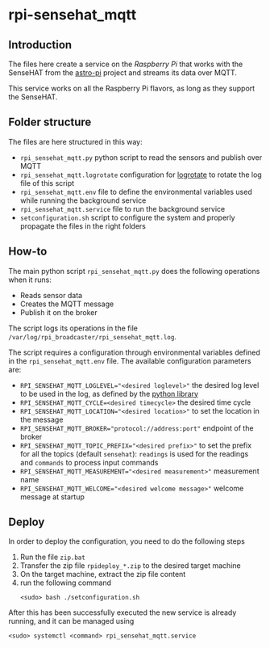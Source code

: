 # rpi-sensehat_mqtt

## Introduction

The files here create a service on the _Raspberry Pi_ that works with the SenseHAT from the [astro-pi](https://astro-pi.org/) project and streams its data over MQTT.

This service works on all the Raspberry Pi flavors, as long as they support the SenseHAT.

## Folder structure

The files are here structured in this way:

* `rpi_sensehat_mqtt.py` python script to read the sensors and publish over MQTT
* `rpi_sensehat_mqtt.logrotate` configuration for [logrotate](https://manpages.debian.org/stretch/logrotate/logrotate.8.en.html) to rotate the log file of this script
* `rpi_sensehat_mqtt.env` file to define the environmental variables used while running the background service
* `rpi_sensehat_mqtt.service` file to run the background service
* `setconfiguration.sh` script to configure the system and properly propagate the files in the right folders

## How-to

The main python script `rpi_sensehat_mqtt.py` does the following operations when it runs:
* Reads sensor data
* Creates the MQTT message
* Publish it on the broker

The script logs its operations in the file `/var/log/rpi_broadcaster/rpi_sensehat_mqtt.log`.

The script requires a configuration through environmental variables defined in the `rpi_sensehat_mqtt.env` file.
The available configuration parameters are:
* `RPI_SENSEHAT_MQTT_LOGLEVEL="<desired loglevel>"` the desired log level to be used in the log, as defined by the [python library](https://docs.python.org/3/library/logging.html#levels)
* `RPI_SENSEHAT_MQTT_CYCLE=<desired timecycle>` the desired time cycle
* `RPI_SENSEHAT_MQTT_LOCATION="<desired location>"` to set the location in the message
* `RPI_SENSEHAT_MQTT_BROKER="protocol://address:port"` endpoint of the broker
* `RPI_SENSEHAT_MQTT_TOPIC_PREFIX="<desired prefix>"` to set the prefix for all the topics (default `sensehat`): `readings` is used for the readings and `commands` to process input commands
* `RPI_SENSEHAT_MQTT_MEASUREMENT="<desired measurement>"` measurement name
* `RPI_SENSEHAT_MQTT_WELCOME="<desired welcome message>"` welcome message at startup

## Deploy

In order to deploy the configuration, you need to do the following steps

1. Run the file `zip.bat`
1. Transfer the zip file `rpideploy_*.zip` to the desired target machine
1. On the target machine, extract the zip file content
1. run the following command
	```
	<sudo> bash ./setconfiguration.sh
	```

After this has been successfully executed the new service is already running, and it can be managed using

	<sudo> systemctl <command> rpi_sensehat_mqtt.service
